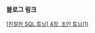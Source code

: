 ### 블로그 링크
[[친절한 SQL 튜닝] 4장. 조인 튜닝(1)](https://medium.com/@Hailey24/%EC%B9%9C%EC%A0%88%ED%95%9C-sql-%ED%8A%9C%EB%8B%9D-4%EC%9E%A5-%EC%A1%B0%EC%9D%B8-%ED%8A%9C%EB%8B%9D-1-7ca64e5f5191)

